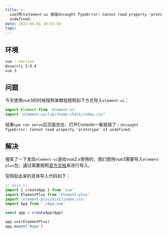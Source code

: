```yaml
---
title: >-
  vue3导入element-ui 报错Uncaught TypeError: Cannot read property 'prototype' of
  undefined.
date: 2022-04-01 19:53:54
tags:
---
```

## 环境
```bash
vue --version
@vue/cli 5.0.4
vue 3
```
## 问题
今天使用vue3的时候按照某教程按照如下方式导入`element-ui`：
```js
import Element from 'element-ui'
import "element-ui/lib/theme-chalk/index.css"
```

结果`npm run serve`后页面空白，打开Console一看报错了：`Uncaught TypeError: Cannot read property 'prototype' of undefined.`

## 解决
搜索了一下发现`element-ui`是给vue2.x使用的，我们使用vue3需要导入`element-plus`包，通过需要按照[官方文档](https://element-plus.org/zh-CN/guide/quickstart.html#%E5%AE%8C%E6%95%B4%E5%BC%95%E5%85%A5)来进行导入。

官网贴出来的具体导入代码如下：
```js
// main.ts
import { createApp } from 'vue'
import ElementPlus from 'element-plus'
import 'element-plus/dist/index.css'
import App from './App.vue'

const app = createApp(App)

app.use(ElementPlus)
app.mount('#app')
```

